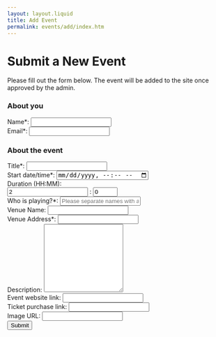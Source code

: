 ```yaml
---
layout: layout.liquid
title: Add Event
permalink: events/add/index.htm
---
```


# Submit a New Event

Please fill out the form below. The event will be added to the site once approved by the admin.

<form 
  class="new-event-form" 
  name="new-event-form" 
  method="POST" 
  action="http://localhost:8888/.netlify/functions/createEvent" 
>
  <input 
    type="hidden" 
    name="subject" 
    value="New Event Submission" 
  />
  <h3>About you</h3>
	<div class="form-field-container">
		<label for="username">Name*: </label>
		<input name="username" type="text" required>
	</div>
	<div class="form-field-container">
		<label for="email">Email*: </label>
		<input name="email" type="email" required>
	</div>
  <h3>About the event</h3>
	<div class="form-field-container">
		<label for="name">Title*: </label>
		<input name="name" type="text" required>
	</div>
	<div class="form-field-container">
		<label for="start">Start date/time*: </label>
		<input name="start" type="datetime-local" required>
	</div>
	<div class="form-field-container">
		<label for="hours">Duration (HH:MM): </label>
    <div class="form-field-group-duration">
      <input name="hours" type="number" value="2" min="0">
      :
      <input 
        name="minutes" 
        type="number" 
        value="0" 
        min="0" 
        max="59"
      >
    </div>
	</div>
	<div class="form-field-container">
		<label for="artists">Who is playing?*: </label>
		<input 
      name="artists" 
      type="text" 
      placeholder="Please separate names with a comma"
      required
    >
	</div>
	<div class="form-field-container">
		<label for="locationName">Venue Name: </label>
		<input name="locationName" type="text">
	</div>
	<div class="form-field-container">
		<label for="address">Venue Address*: </label>
		<input name="address" type="text" required>
	</div>
	<div class="form-field-container">
		<label for="desc">Description: </label>
		<textarea name="desc" rows="10"></textarea>
	</div>
	<div class="form-field-container">
		<label for="websiteUrl">Event website link: </label>
		<input name="websiteUrl" type="url">
	</div>
	<div class="form-field-container">
		<label for="ticketUrl">Ticket purchase link: </label>
		<input name="ticketUrl" type="url">
	</div>
	<div class="form-field-container">
		<label for="imageUrl">Image URL: </label>
		<input name="imageUrl" type="url">
	</div>
	<input name="submit" type="submit" value="Submit" class="btn">
</form>
